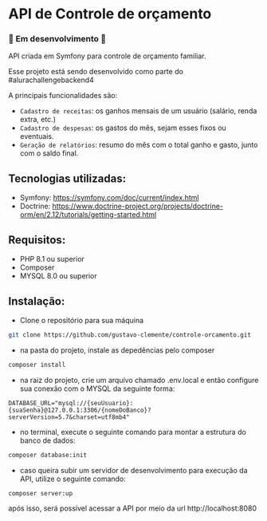 # API de Controle de orçamento 

### :construction: Em desenvolvimento :construction:

API criada em Symfony para controle de orçamento familiar.

Esse projeto está sendo desenvolvido como parte do #alurachallengebackend4

A principais funcionalidades são:

- `Cadastro de receitas`: os ganhos mensais de um usuário (salário, renda extra, etc.)
- `Cadastro de despesas`: os gastos do mês, sejam esses fixos ou eventuais.
- `Geração de relatórios`: resumo do mês com o total ganho e gasto, junto com o saldo final.

## Tecnologias utilizadas:
- Symfony: https://symfony.com/doc/current/index.html
- Doctrine: https://www.doctrine-project.org/projects/doctrine-orm/en/2.12/tutorials/getting-started.html

## Requisitos:

- PHP 8.1 ou superior
- Composer
- MYSQL 8.0 ou superior

## Instalação:

- Clone o repositório para sua máquina

```bash
git clone https://github.com/gustavo-clemente/controle-orcamento.git
```
- na pasta do projeto, instale as depedências pelo composer
```bash
composer install
```

- na raiz do projeto, crie um arquívo chamado .env.local e então configure sua conexão com o MYSQL da seguinte forma:
```.env
DATABASE_URL="mysql://{seuUsuario}:{suaSenha}@127.0.0.1:3306/{nomeDoBanco}?serverVersion=5.7&charset=utf8mb4"
```

- no terminal, execute o seguinte comando para montar a estrutura do banco de dados:
```bash
composer database:init
```

- caso queira subir um servidor de desenvolvimento para execução da API, utilize o seguinte comando:
```bash
composer server:up
```
após isso, será possível acessar a API por meio da url http://localhost:8080